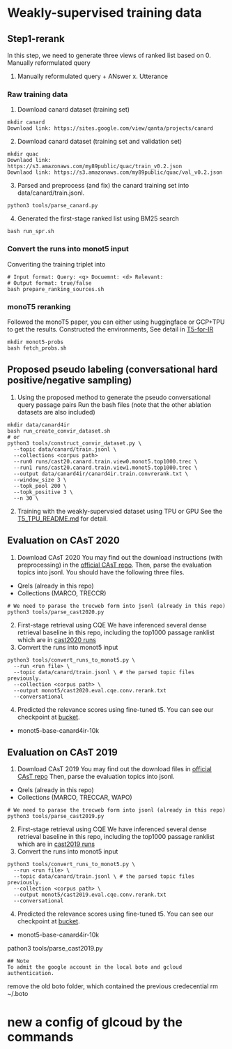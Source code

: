 # Weakly-supervised training data

## Step1-rerank
In this step, we need to generate three views of ranked list based on 
0. Manually reformulated query
1. Manually reformulated query + ANswer
x. Utterance

### Raw training data 
1. Download canard dataset (training set)
```
mkdir canard
Download link: https://sites.google.com/view/qanta/projects/canard
```
2. Download canard dataset (training set and validation set)
```
mkdir quac
Downlaod link: https://s3.amazonaws.com/my89public/quac/train_v0.2.json
Downlaod link: https://s3.amazonaws.com/my89public/quac/val_v0.2.json
```
3. Parsed and preprocess (and fix) the canard training set into data/canard/train.jsonl.
```
python3 tools/parse_canard.py 
```
4. Generated the first-stage ranked list using BM25 search
```
bash run_spr.sh
```

### Convert the runs into monot5 input
Converiting the training triplet into
```
# Input format: Query: <q> Docuemnt: <d> Relevant: 
# Output format: true/false
bash prepare_ranking_sources.sh
```

### monoT5 reranking
Followed the monoT5 paper, you can either using huggingface or GCP+TPU to get the results. 
Constructed the environments, See detail in [T5-for-IR](#)
```
mkdir monot5-probs
bash fetch_probs.sh
```

## Proposed pseudo labeling (conversational hard positive/negative sampling) 
1. Using the proposed method to generate the pseudo conversational query passage pairs
Run the bash files (note that the other ablation datasets are also included)
```
mkdir data/canard4ir
bash run_create_convir_dataset.sh
# or 
python3 tools/construct_convir_dataset.py \
  --topic data/canard/train.jsonl \
  --collections <corpus path>
  --run0 runs/cast20.canard.train.view0.monot5.top1000.trec \
  --run1 runs/cast20.canard.train.view1.monot5.top1000.trec \
  --output data/canard4ir/canard4ir.train.convrerank.txt \
  --window_size 3 \
  --topk_pool 200 \
  --topk_positive 3 \
  --n 30 \
```
2. Training with the weakly-supervsied dataset using TPU or GPU
See the [T5_TPU_README.md](T5_TPU_README.md) for detail.

## Evaluation on CAsT 2020
1. Download CAsT 2020
You may find out the download instructions (with preprocessing) in the [official CAsT repo](#).
Then, parse the evaluation topics into jsonl. You should have the following three files.
- Qrels (already in this repo)
- Collections (MARCO, TRECCR)
```
# We need to parase the trecweb form into jsonl (already in this repo)
python3 tools/parse_cast2020.py
```
2. First-stage retrieval using CQE
We have inferenced several dense retrieval baseline in this repo, including the top1000 passage ranklist which are in [cast2020 runs](runs/cast2020/)
3. Convert the runs into monot5 input
```
python3 tools/convert_runs_to_monot5.py \
  --run <run file> \
  --topic data/canard/train.jsonl \ # the parsed topic files previously.
  --collection <corpus path> \
  --output monot5/cast2020.eval.cqe.conv.rerank.txt 
  --conversational
```
4. Predicted the relevance scores using fine-tuned t5. You can see our checkpoint at [bucket](#).
- monot5-base-canard4ir-10k

## Evaluation on CAsT 2019
1. Download CAsT 2019
You may find out the download files in [official CAsT repo](#)
Then, parse the evaluation topics into jsonl.
- Qrels (already in this repo)
- Collections (MARCO, TRECCAR, WAPO)
```
# We need to parase the trecweb form into jsonl (already in this repo)
python3 tools/parse_cast2019.py
```
2. First-stage retrieval using CQE
We have inferenced several dense retrieval baseline in this repo, including the top1000 passage ranklist which are in [cast2019 runs](runs/cast2019/)
3. Convert the runs into monot5 input
```
python3 tools/convert_runs_to_monot5.py \
  --run <run file> \
  --topic data/canard/train.jsonl \ # the parsed topic files previously.
  --collection <corpus path> \
  --output monot5/cast2019.eval.cqe.conv.rerank.txt 
  --conversational
```
4. Predicted the relevance scores using fine-tuned t5. You can see our checkpoint at [bucket](#).
- monot5-base-canard4ir-10k

pathon3 tools/parse_cast2019.py
```
## Note
To admit the google account in the local boto and gcloud authentication.

```
remove the old boto folder, which contained the previous credecential
rm ~/.boto

# new a config of glcoud by the commands

```


